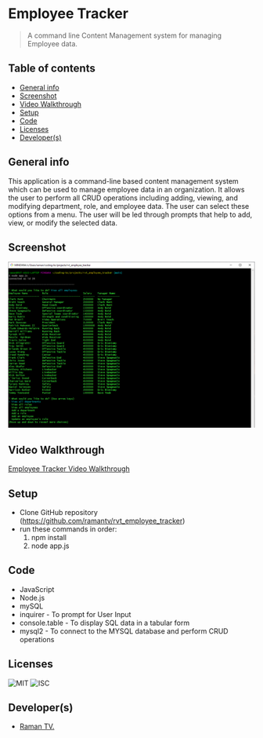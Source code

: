 # Employee Tracker
> A command line Content Management system for managing Employee data.

## Table of contents
  - [General info](#general-info)
  - [Screenshot](#screenshot)
  - [Video Walkthrough](#video-walkthrough)
  - [Setup](#setup)
  - [Code](#code)
  - [Licenses](#licenses)
  - [Developer(s)](#developers)

## General info
This application is a command-line based content management system which can be used to manage employee data in an organization. It allows the user to perform all CRUD operations including adding, viewing, and modifying department, role, and employee data. The user can select these options from a menu. The user will be led through prompts that help to add, view, or modify the selected data.

## Screenshot
![Employee Tracker Screenshot](./images/rvt_all_employees.png)

## Video Walkthrough 
[Employee Tracker Video Walkthrough](https://drive.google.com/xxxxx)

## Setup
* Clone GitHub repository (https://github.com/ramantv/rvt_employee_tracker)
* run these commands in order:
   1. npm install
   2. node app.js

## Code
* JavaScript
* Node.js
* mySQL
* inquirer - To prompt for User Input
* console.table - To display SQL data in a tabular form
* mysql2 - To connect to the MYSQL database and perform CRUD operations

## Licenses
![MIT](https://img.shields.io/static/v1?label=License&message=MIT&color=BLUE) 
![ISC](https://img.shields.io/static/v1?label=License&message=ISC&color=BLUE) 

## Developer(s)
* [Raman TV.](https://github.com/ramantv)
